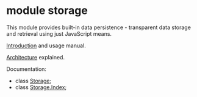 # module storage

This module provides built-in data persistence - transparent data storage and retrieval using just JavaScript means.

[Introduction](introduction.md) and usage manual.

[Architecture](architecture.md) explained.

Documentation:

  * class [Storage](Storage.md);
  * class [Storage.Index](Storage.md);



